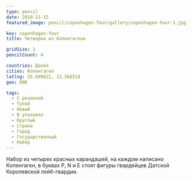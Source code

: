 ```yaml
---
type: pencil
date: 2019-11-15
featured_image: pencil/copenhagen-four/gallery/copenhagen-four-1.jpg

key: copenhagen-four
title: Четверка из Копенгагена

gridSize: 1
pencilCount: 4

countries: Дания
cities: Копенгаген
latlng: 55.699621, 12.568514
geo: DNK

tags:
  - С резинкой
  - Тупой
  - Новый
  - В упаковке
  - Круглый
  - Страна
  - Город
  - Государственный
  - Набор
---
```


Набор из четырех красных карандашей, на каждом написано Копенгаген, в буквах P, N и E стоят фигуры гвардейцев Датской Королевской лейб-гвардии.
